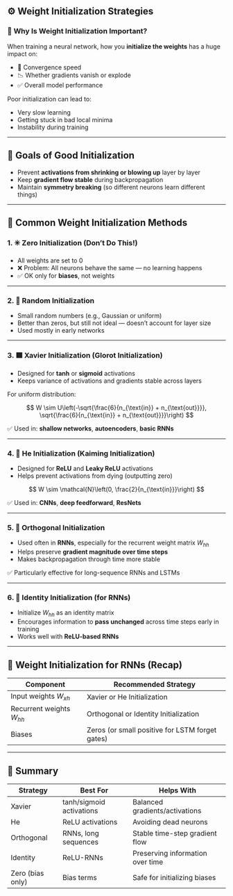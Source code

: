 ## ⚙️ **Weight Initialization Strategies**

### 🧠 **Why Is Weight Initialization Important?**

When training a neural network, how you **initialize the weights** has a huge impact on:

* 🔄 Convergence speed
* 📉 Whether gradients vanish or explode
* ✅ Overall model performance

Poor initialization can lead to:

* Very slow learning
* Getting stuck in bad local minima
* Instability during training

---

## 🎯 **Goals of Good Initialization**

* Prevent **activations from shrinking or blowing up** layer by layer
* Keep **gradient flow stable** during backpropagation
* Maintain **symmetry breaking** (so different neurons learn different things)

---

## 🔧 **Common Weight Initialization Methods**

### 1. ✳️ **Zero Initialization (Don’t Do This!)**

* All weights are set to 0
* ❌ Problem: All neurons behave the same — no learning happens
* ✅ OK only for **biases**, not weights

---

### 2. 🔀 **Random Initialization**

* Small random numbers (e.g., Gaussian or uniform)
* Better than zeros, but still not ideal — doesn’t account for layer size
* Used mostly in early networks

---

### 3. 🟩 **Xavier Initialization (Glorot Initialization)**

* Designed for **tanh** or **sigmoid** activations
* Keeps variance of activations and gradients stable across layers

For uniform distribution:

$$
W \sim U\left(-\sqrt{\frac{6}{n_{\text{in}} + n_{\text{out}}}}, \sqrt{\frac{6}{n_{\text{in}} + n_{\text{out}}}}\right)
$$

✅ Used in: **shallow networks**, **autoencoders**, **basic RNNs**

---

### 4. 🔷 **He Initialization (Kaiming Initialization)**

* Designed for **ReLU** and **Leaky ReLU** activations
* Helps prevent activations from dying (outputting zero)

$$
W \sim \mathcal{N}\left(0, \frac{2}{n_{\text{in}}}\right)
$$

✅ Used in: **CNNs**, **deep feedforward**, **ResNets**

---

### 5. 🔁 **Orthogonal Initialization**

* Used often in **RNNs**, especially for the recurrent weight matrix $W_{hh}$
* Helps preserve **gradient magnitude over time steps**
* Makes backpropagation through time more stable

✅ Particularly effective for long-sequence RNNs and LSTMs

---

### 6. 🔄 **Identity Initialization (for RNNs)**

* Initialize $W_{hh}$ as an identity matrix
* Encourages information to **pass unchanged** across time steps early in training
* Works well with **ReLU-based RNNs**

---

## 🤖 **Weight Initialization for RNNs (Recap)**

| Component                  | Recommended Strategy                            |
| -------------------------- | ----------------------------------------------- |
| Input weights $W_{xh}$     | Xavier or He Initialization                     |
| Recurrent weights $W_{hh}$ | Orthogonal or Identity Initialization           |
| Biases                     | Zeros (or small positive for LSTM forget gates) |

---

## 🧾 Summary

| Strategy         | Best For                 | Helps With                       |
| ---------------- | ------------------------ | -------------------------------- |
| Xavier           | tanh/sigmoid activations | Balanced gradients/activations   |
| He               | ReLU activations         | Avoiding dead neurons            |
| Orthogonal       | RNNs, long sequences     | Stable time-step gradient flow   |
| Identity         | ReLU-RNNs                | Preserving information over time |
| Zero (bias only) | Bias terms               | Safe for initializing biases     |
